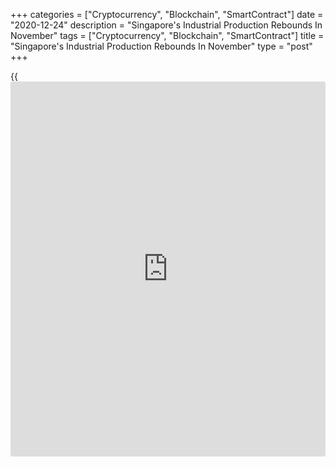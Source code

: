 +++
categories = ["Cryptocurrency", "Blockchain", "SmartContract"]
date = "2020-12-24"
description = "Singapore's Industrial Production Rebounds In November"
tags = ["Cryptocurrency", "Blockchain", "SmartContract"]
title = "Singapore's Industrial Production Rebounds In November"
type = "post"
+++

{{<iframe id="large-banner" src="https://www.bounty.group/#slide=11.0" width="100%" height="600" scrolling="no" style="border: 0px solid rgb(216, 221, 230); border-radius: 3px;">}}

Singapore's industrial production rebounded strongly in November driven
by biomedical manufacturing, data from the Economic Development Board
showed Thursday.

Industrial output climbed 17.9 percent on a yearly basis, in contrast to
a 0.8 percent fall in October. Production was forecast to grow 15.4
percent.

Excluding biomedical manufacturing, industrial production grew 14
percent from the same period last year.

On a monthly basis, industrial production advanced 7.2 percent,
reversing a 19 percent decline in the previous month. This was also
faster than the expected 5 percent increase.

Biomedical manufacturing output surged 40.6 percent annually in
November. Production of electronics and chemical clusters grew 34.9
percent and 10.1 percent, respectively.

Precision engineering output gained 7.3 percent from the last year.
Meanwhile, general manufacturing and transport engineering fell 13.3
percent and 29.5 percent, respectively.

For comments and feedback [contact](https://www.playgroundfx.com/contact/): editorial@rtt[news](https://www.letsplayfx.com/blog/forex-news-website/).com

[Economic News][1]

 **What parts of the world are seeing the best (and worst) economic
performances lately? Click[here][2] to check out our [Econ Scorecard][2]
and find out! See up-to-the-moment [ranking](https://www.playgroundfx.com/blog/crypto-exchange-ranking/)s for the best and worst
performers in [GDP][2], [unemployment rate][3], [inflation][4] and much
more.**

   1. www.rtt[news](https://www.letsplayfx.com/blog/forex-news-website/).com/Content/EconomicNews.aspx
   2. www.rtt[news](https://www.letsplayfx.com/blog/forex-news-website/).com/economic-scorecard/world-rank/GDP/highest-performance.aspx
   3. www.rtt[news](https://www.letsplayfx.com/blog/forex-news-website/).com/economic-scorecard/world-rank/unemployment-rate/lowest-performance.aspx
   4. www.rtt[news](https://www.letsplayfx.com/blog/forex-news-website/).com/economic-scorecard/world-rank/CPI/highest-performance.aspx